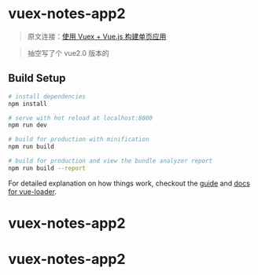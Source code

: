 # vuex-notes-app2

> 原文连接：[使用 Vuex + Vue.js 构建单页应用](https://segmentfault.com/a/1190000005891026)

> 抽空写了个 vue2.0 版本的



## Build Setup

``` bash
# install dependencies
npm install

# serve with hot reload at localhost:8080
npm run dev

# build for production with minification
npm run build

# build for production and view the bundle analyzer report
npm run build --report
```

For detailed explanation on how things work, checkout the [guide](http://vuejs-templates.github.io/webpack/) and [docs for vue-loader](http://vuejs.github.io/vue-loader).
# vuex-notes-app2
# vuex-notes-app2
